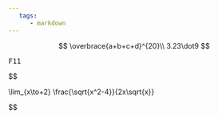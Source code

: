 ```yaml
---
   tags:
      - markdown
---
```


$$
\overbrace{a+b+c+d}^{20}\\
3.23\dot9
$$

<kbd>F11</kbd>


$$

\lim_{x\to+2} \frac{\sqrt{x^2-4}}{2x\sqrt{x}}

$$